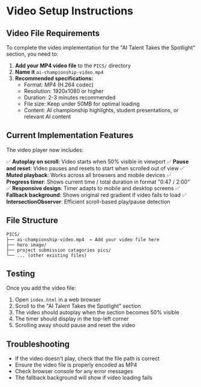 # Video Setup Instructions

## Video File Requirements

To complete the video implementation for the "AI Talent Takes the Spotlight" section, you need to:

1. **Add your MP4 video file** to the `PICS/` directory
2. **Name it** `ai-championship-video.mp4`
3. **Recommended specifications:**
   - Format: MP4 (H.264 codec)
   - Resolution: 1920x1080 or higher
   - Duration: 2-3 minutes recommended
   - File size: Keep under 50MB for optimal loading
   - Content: AI championship highlights, student presentations, or relevant AI content

## Current Implementation Features

The video player now includes:

✅ **Autoplay on scroll**: Video starts when 50% visible in viewport
✅ **Pause and reset**: Video pauses and resets to start when scrolled out of view
✅ **Muted playback**: Works across all browsers and mobile devices
✅ **Progress timer**: Shows current time / total duration in format "0:47 / 2:00"
✅ **Responsive design**: Timer adapts to mobile and desktop screens
✅ **Fallback background**: Shows original red gradient if video fails to load
✅ **IntersectionObserver**: Efficient scroll-based play/pause detection

## File Structure

```
PICS/
├── ai-championship-video.mp4  ← Add your video file here
├── hero image/
├── project submission catagories pics/
└── ... (other existing files)
```

## Testing

Once you add the video file:
1. Open `index.html` in a web browser
2. Scroll to the "AI Talent Takes the Spotlight" section
3. The video should autoplay when the section becomes 50% visible
4. The timer should display in the top-left corner
5. Scrolling away should pause and reset the video

## Troubleshooting

- If the video doesn't play, check that the file path is correct
- Ensure the video file is properly encoded as MP4
- Check browser console for any error messages
- The fallback background will show if video loading fails
